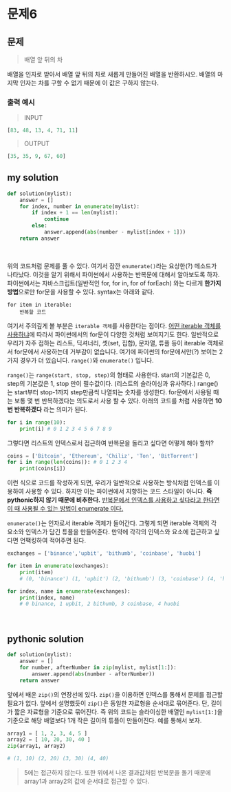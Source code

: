 # 문제6

## 문제

> 배열 앞 뒤의 차

배열을 인자로 받아서 배열 앞 뒤의 차로 새롭게 만들어진 배열을 반환하시오.
배열의 마지막 인자는 차를 구할 수 없기 때문에 이 값은 구하지 않는다.

### 출력 예시

> INPUT

```python
[83, 48, 13, 4, 71, 11]
```

> OUTPUT

```python
[35, 35, 9, 67, 60]
```

## my solution

```python
def solution(mylist):
    answer = []
    for index, number in enumerate(mylist):
        if index + 1 == len(mylist):
            continue
        else:
            answer.append(abs(number - mylist[index + 1]))
    return answer
```

<br />

위의 코드처럼 문제를 풀 수 있다. 여기서 잠깐 `enumerate()`라는 요상한(?) 메소드가 나타났다. 이것을 알기 위해서 파이썬에서 사용하는 반복문에 대해서 알아보도록 하자. 파이썬에서는 자바스크립트(일반적인 for, for in, for of forEach) 와는 다르게 **한가지 방법**으로만 for문을 사용할 수 있다. syntax는 아래와 같다.

```
for item in iterable:
    반복할 코드
```

여기서 주의깊게 볼 부분은 `iterable 객체`를 사용한다는 점이다. <u>어떤 iterable 객체를 사용하냐</u>에 따라서 파이썬에서의 for문이 다양한 것처럼 보여지기도 한다. 일반적으로 우리가 자주 접하는 리스트, 딕셔너리, 셋(set, 집합), 문자열, 튜플 등이 iterable 객체로서 for문에서 사용하는데 거부감이 없습니다. 여기에 파이썬의 for문에서만(?) 보이는 2가지 경우가 더 있습니다. `range()`와 `enumerate()` 입니다.

`range()`는 `range(start, stop, step)`의 형태로 사용한다. start의 기본값은 0, step의 기본값은 1, stop 만이 필수값이다. (리스트의 슬라이싱과 유사하다.) range()는 start부터 stop-1까지 step만큼씩 나열되는 숫자를 생성한다. for문에서 사용될 때는 보통 몇 번 반복하겠다는 의도로서 사용 할 수 있다. 아래의 코드를 처럼 사용하면 **10번 반복하겠다** 라는 의미가 된다.

```python
for i in range(10):
    print(i) # 0 1 2 3 4 5 6 7 8 9
```

그렇다면 리스트의 인덱스로서 접근하여 반복문을 돌리고 싶다면 어떻게 해야 할까?

```python
coins = ['Bitcoin', 'Ethereum', 'Chiliz', 'Ton', 'BitTorrent']
for i in range(len(coins)): # 0 1 2 3 4
    print(coins[i])
```

이런 식으로 코드를 작성하게 되면, 우리가 일반적으로 사용하는 방식처럼 인덱스를 이용하여 사용할 수 있다. 하지만 이는 파이썬에서 지향하는 코드 스타일이 아니다. **즉 pythonic하지 않기 때문에 비추한다.** <u>반복문에서 인덱스를 사용하고 싶다라고 한다면 이 때 사용될 수 있는 방법이 enumerate 이다.</u>

`enumerate()`는 인자로서 iterable 객체가 들어간다. 그렇게 되면 iterable 객체의 각 요소와 인덱스가 담긴 튜플을 만들어준다. 만약에 각각의 인덱스와 요소에 접근하고 싶다면 언팩킹하여 적어주면 된다.

```python
exchanges = ['binance','upbit', 'bithumb', 'coinbase', 'huobi']

for item in enumerate(exchanges):
    print(item)
    # (0, 'binance') (1, 'upbit') (2, 'bithumb') (3, 'coinbase') (4, 'huobi')

for index, name in enumerate(exchanges):
    print(index, name)
    # 0 binance, 1 upbit, 2 bithumb, 3 coinbase, 4 huobi
```

<br />

## pythonic solution

```python
def solution(mylist):
    answer = []
    for number, afterNumber in zip(mylist, mylist[1:]):
        answer.append(abs(number - afterNumber))
    return answer
```

앞에서 배운 `zip()`의 연장선에 있다. `zip()`을 이용하면 인덱스를 통해서 문제를 접근할 필요가 없다. 앞에서 설명했듯이 `zip()`은 동일한 자료형을 순서대로 묶어준다. 단, 길이가 짧은 자료형을 기준으로 묶어진다. 즉 위의 코드는 슬라이싱한 배열인 `mylist[1:]`을 기준으로 해당 배열보다 1개 작은 길이의 튜플이 만들어진다. 예를 통해서 보자.

```python
array1 = [ 1, 2, 3, 4, 5 ]
array2 = [ 10, 20, 30, 40 ]
zip(array1, array2)

# (1, 10) (2, 20) (3, 30) (4, 40)
```

> 5에는 접근하지 않는다. 또한 위에서 나온 결과값처럼 반복문을 돌기 때문에 array1과 array2의 값에 순서대로 접근할 수 있다.
